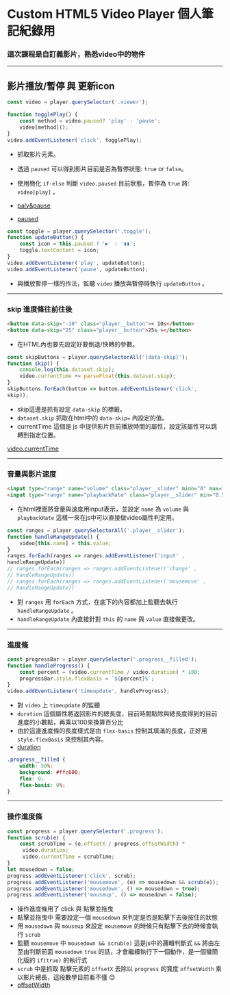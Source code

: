 # Custom HTML5 Video Player 個人筆記紀錄用
### 這次課程是自訂義影片，熟悉video中的物件

---

## 影片播放/暫停 與 更新icon
```javascript
const video = player.querySelector('.viewer');

function togglePlay() {
    const method = video.paused? 'play' : 'pause';
    video[method]();
}
video.addEventListener('click', togglePlay);

```
- 抓取影片元素。
- 透過 `paused` 可以得到影片目前是否為暫停狀態: `true` or `false`。
- 使用簡化 `if-else` 判斷 `video.paused` 目前狀態，暫停為 `true` 將: `video[play]` 。

- [paly&pause](https://www.w3schools.com/tags/av_met_pause.asp)
- [paused](https://www.w3schools.com/tags/av_prop_paused.asp)

```javascript
const toggle = player.querySelector('.toggle');
function updateButton() {
    const icon = this.paused ? '▶' : '▮▮';
    toggle.textContent = icon;
}
video.addEventListener('play', updateButton);
video.addEventListener('pause', updateButton);
```
- 與播放暫停一樣的作法，監聽 `video` 播放與暫停時執行 `updateButton` 。

---

### skip 進度條往前往後
```html
<button data-skip="-10" class="player__button">« 10s</button>
<button data-skip="25" class="player__button">25s »</button>
```

- 在HTML內也要先設定好要倒退/快轉的參數。

```javascript
const skipButtons = player.querySelectorAll('[data-skip]');
function skip() {
    console.log(this.dataset.skip);
    video.currentTime += parseFloat(this.dataset.skip);
}
skipButtons.forEach(button => button.addEventListener('click', 
skip));
```
- skip這邊是抓有設定 `data-skip` 的標籤。
- `dataset.skip` 抓取在html中的 `data-skip=` 內設定的值。
- currentTime 這個是 js 中提供影片目前播放時間的屬性，設定該屬性可以跳轉到指定位置。

[video.currentTime](https://www.w3schools.com/tags/av_prop_currenttime.asp)

---

### 音量與影片速度
```html
<input type="range" name="volume" class="player__slider" minn="0" max="1" step="0.05" value="1">
<input type="range" name="playbackRate" class="player__slider" min="0.5" max="2" step="0.1" value="1">
```
- 在html裡面將音量與速度用input表示，並設定 `name` 為 `volume` 與 `playbackRate` 這樣一來在js中可以直接做video屬性判定用。

```javascript
const ranges = player.querySelectorAll('.player__slider');
function handleRangeUpdate() {
    video[this.name] = this.value;
}
ranges.forEach(ranges => ranges.addEventListener('input' ,
handleRangeUpdate))
// ranges.forEach(ranges => ranges.addEventListener('change' ,
// handleRangeUpdate))
// ranges.forEach(ranges => ranges.addEventListener('mousemove' ,
// handleRangeUpdate))
```
- 對 `ranges` 用 `forEach` 方式，在底下的內容都加上監聽去執行 `handleRangeUpdate` 。
- `handleRangeUpdate` 內直接針對 `this` 的 `name` 與 `value` 直接做更改。

---

### 進度條
```javascript
const progressBar = player.querySelector('.progress__filled');
function handleProgress() {
    const percent = (video.currentTime / video.duration) * 100;
    progressBar.style.flexBasis = `${percent}%`;
}
video.addEventListener('timeupdate', handleProgress);

```
-  對 `video` 上 `timeupdate` 的監聽
- `duration` 這個屬性將返回影片的總長度，目前時間點除與總長度得到的目前進度的小數點，再乘以100來換算百分比
- 由於這邊進度條的長度樣式是由 `flex-basis` 控制其填滿的長度，正好用 `style.flexBasis` 來控制其內容。
- [duration](https://www.w3schools.com/tags/av_prop_duration.asp)
```css
.progress__filled {
    width: 50%;
    background: #ffc600;
    flex: 0;
    flex-basis: 0%;
}
```

---

### 操作進度條
```javascript
const progress = player.querySelector('.progress');
function scrub(e) {
    const scrubTime = (e.offsetX / progress.offsetWidth) *
     video.duration;
     video.currentTime = scrubTime;
}
let mousedown = false;
progress.addEventListener('click', scrub);
progress.addEventListener('mousemove', (e) => mousedown && scrub(e));
progress.addEventListener('mousedown', () => mousedown = true);
progress.addEventListener('mouseup', () => mousedown = false);
```
- 操作進度條用了 click 與 點擊並拖曳
- 點擊並拖曳中 需要設定一個 `mousedown` 來判定是否是點擊下去後按住的狀態
- 用 `mousedown` 與 `mouseup` 來設定 `mousemove` 的時候只有點擊下去的時候會執行 `scrub`
- 監聽 `mousemove` 中 `mousedown && scrub(e)` 這是js中的邏輯判斷式 `&&`
將由左至由判斷前面 `mousedown` `true` 的話，才會繼續執行下一個動作，是一個蠻簡化版的 `if(true)` 的執行式
- `scrub` 中是抓取 點擊元素的 `offsetX` 去除以 `progress` 的寬度 `offsetWidth` 乘以影片總長，這段數學目前看不懂 😊
- [offsetWidth](https://www.w3schools.com/jsref/prop_element_offsetwidth.asp)
